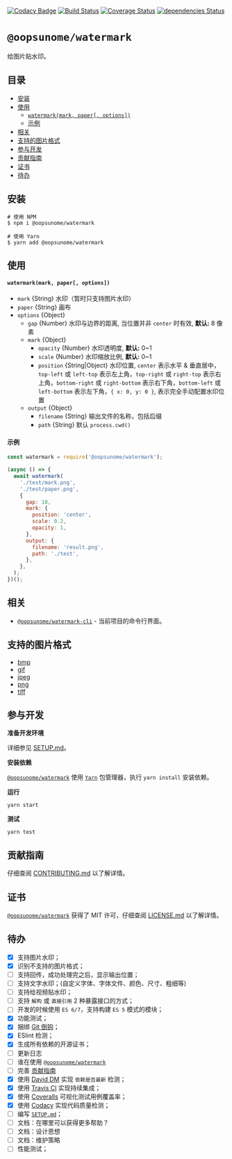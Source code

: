 [![Codacy Badge](https://api.codacy.com/project/badge/Grade/d739efe0c12f418ebebd4bbae4b82d20)](https://www.codacy.com/app/swzyocowboy/watermark?utm_source=github.com&amp;utm_medium=referral&amp;utm_content=iTonyYo/watermark&amp;utm_campaign=Badge_Grade) [![Build Status](https://travis-ci.org/iTonyYo/watermark.svg?branch=master)](https://travis-ci.org/iTonyYo/watermark) [![Coverage Status](https://coveralls.io/repos/github/iTonyYo/watermark/badge.svg?branch=master)](https://coveralls.io/github/iTonyYo/watermark?branch=master) [![dependencies Status](https://david-dm.org/iTonyYo/watermark/status.svg)](https://david-dm.org/iTonyYo/watermark)

# `@oopsunome/watermark`

给图片贴水印。

## 目录
- [安装](#安装)
- [使用](#使用)
    - [`watermark(mark, paper[, options])`](#watermarkmark-paper-options)
    - [示例](#示例)
- [相关](#相关)
- [支持的图片格式](#支持的图片格式)
- [参与开发](#参与开发)
- [贡献指南](#贡献指南)
- [证书](#证书)
- [待办](#待办)

## 安装

```shell
# 使用 NPM
$ npm i @oopsunome/watermark

# 使用 Yarn
$ yarn add @oopsunome/watermark
```

## 使用

#### `watermark(mark, paper[, options])`

- `mark` {String} 水印（暂时只支持图片水印）
- `paper` {String} 画布
- `options` {Object}
  - `gap` {Number} 水印与边界的距离, 当位置并非 `center` 时有效, **默认:** 8 像素
  - `mark` {Object}
    - `opacity` {Number} 水印透明度, **默认:** 0~1
    - `scale` {Number} 水印缩放比例, **默认:** 0~1
    - `position` {String|Object} 水印位置, `center` 表示水平 & 垂直居中，`top-left` 或 `left-top` 表示左上角，`top-right` 或 `right-top` 表示右上角，`bottom-right` 或 `right-bottom` 表示右下角，`bottom-left` 或 `left-bottom` 表示左下角，`{ x: 0, y: 0 }`, 表示完全手动配置水印位置
  - `output` {Object}
    - `filename` {String} 输出文件的名称，包括后缀
    - `path` {String} 默认 `process.cwd()`

#### 示例
```javascript
const watermark = require('@oopsunome/watermark');

(async () => {
  await watermark(
    './test/mark.png',
    './test/paper.png',
    {
      gap: 10,
      mark: {
        position: 'center',
        scale: 0.2,
        opacity: 1,
      },
      output: {
        filename: 'result.png',
        path: './test',
      },
    },
  );
})();
```

## 相关
- [`@oopsunome/watermark-cli`][@oopsunome/watermark-cli] - 当前项目的命令行界面。

## 支持的图片格式

- [bmp](https://github.com/oliver-moran/jimp/blob/master/packages/type-bmp)
- [gif](https://github.com/oliver-moran/jimp/blob/master/packages/type-gif)
- [jpeg](https://github.com/oliver-moran/jimp/blob/master/packages/type-jpeg)
- [png](https://github.com/oliver-moran/jimp/blob/master/packages/type-png)
- [tiff](https://github.com/oliver-moran/jimp/blob/master/packages/type-tiff)

## 参与开发

**准备开发环境**

详细参见 [SETUP.md]()。

**安装依赖**

[`@oopsunome/watermark`][@oopsunome/watermark] 使用 [`Yarn`](https://yarnpkg.com/zh-Hans/) 包管理器，执行 `yarn install` 安装依赖。

**运行**

```shell
yarn start
```

**测试**

```shell
yarn test
```

## 贡献指南

仔细查阅 [CONTRIBUTING.md][贡献指南] 以了解详情。

## 证书

[`@oopsunome/watermark`][@oopsunome/watermark] 获得了 MIT 许可，仔细查阅 [LICENSE.md][证书] 以了解详情。

## 待办

- [X] 支持图片水印；
- [X] 识别不支持的图片格式；
- [ ] 支持回传，成功处理完之后，显示输出位置；
- [ ] 支持文字水印；(自定义字体、字体文件、颜色、尺寸、粗细等)
- [ ] 支持给视频贴水印；
- [ ] 支持 `解构` 或 `直接引用` 2 种暴露接口的方式；
- [ ] 开发的时候使用 `ES 6/7`，支持构建 `ES 5` 模式的模块；
- [X] 功能测试；
- [X] 捆绑 [Git 倒钩](https://github.com/typicode/husky)；
- [X] ESlint 检测；
- [X] 生成所有依赖的开源证书；
- [ ] 更新日志
- [ ] 谁在使用 [`@oopsunome/watermark`][@oopsunome/watermark]
- [ ] 完善 [贡献指南][贡献指南]
- [X] 使用 [David DM](https://david-dm.org/) 实现 `依赖是否最新` 检测；
- [X] 使用 [Travis CI](https://travis-ci.org/) 实现持续集成；
- [X] 使用 [Coveralls](https://coveralls.io/) 可视化测试用例覆盖率；
- [X] 使用 [Codacy](https://www.codacy.com/) 实现代码质量检测；
- [ ] 编写 [`SETUP.md`]()；
- [ ] 文档：在哪里可以获得更多帮助？
- [ ] 文档：设计思想
- [ ] 文档：维护策略
- [ ] 性能测试；

[贡献指南]: https://github.com/iTonyYo/watermark/blob/master/CONTRIBUTING.md
[证书]: https://github.com/iTonyYo/watermark/blob/master/LICENSE.md
[Node]: https://nodejs.org/
[@oopsunome/watermark]: https://github.com/iTonyYo/watermark
[@oopsunome/watermark-cli]: https://github.com/iTonyYo/watermark-cli
